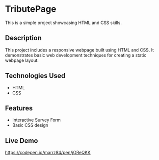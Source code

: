 # TributePage
This is a simple project showcasing HTML and CSS skills.

## Description
This project includes a responsive webpage built using HTML and CSS. It demonstrates basic web development techniques for creating a static webpage layout.

## Technologies Used
- HTML
- CSS

## Features
- Interactive Survey Form
- Basic CSS design

## Live Demo
https://codepen.io/marrz84/pen/jOReQKK
